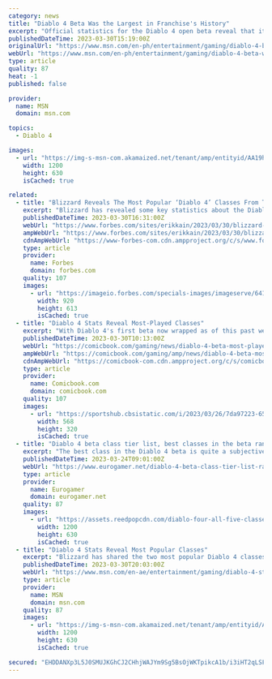 ```yaml
---
category: news
title: "Diablo 4 Beta Was the Largest in Franchise's History"
excerpt: "Official statistics for the Diablo 4 open beta reveal that it was the largest ever for the franchise. Two beta periods for Diablo 4 took place across March and millions enjoyed a taste of what ..."
publishedDateTime: 2023-03-30T15:19:00Z
originalUrl: "https://www.msn.com/en-ph/entertainment/gaming/diablo-4-beta-was-the-largest-in-franchise-s-history/ar-AA19hvLu"
webUrl: "https://www.msn.com/en-ph/entertainment/gaming/diablo-4-beta-was-the-largest-in-franchise-s-history/ar-AA19hvLu"
type: article
quality: 87
heat: -1
published: false

provider:
  name: MSN
  domain: msn.com

topics:
  - Diablo 4

images:
  - url: "https://img-s-msn-com.akamaized.net/tenant/amp/entityid/AA19h7fJ.img?h=630&w=1200&m=6&q=60&o=t&l=f&f=jpg"
    width: 1200
    height: 630
    isCached: true

related:
  - title: "Blizzard Reveals The Most Popular ‘Diablo 4’ Classes From The Open Beta"
    excerpt: "Blizzard has revealed some key statistics about the Diablo IV open beta that just took place this past weekend. Here are the most popular classes and a truly staggering number of player and monster ..."
    publishedDateTime: 2023-03-30T16:31:00Z
    webUrl: "https://www.forbes.com/sites/erikkain/2023/03/30/blizzard-reveals-the-most-popular-diablo-4-classes-from-the-open-beta/"
    ampWebUrl: "https://www.forbes.com/sites/erikkain/2023/03/30/blizzard-reveals-the-most-popular-diablo-4-classes-from-the-open-beta/amp/"
    cdnAmpWebUrl: "https://www-forbes-com.cdn.ampproject.org/c/s/www.forbes.com/sites/erikkain/2023/03/30/blizzard-reveals-the-most-popular-diablo-4-classes-from-the-open-beta/amp/"
    type: article
    provider:
      name: Forbes
      domain: forbes.com
    quality: 107
    images:
      - url: "https://imageio.forbes.com/specials-images/imageserve/641cc1c1602b6ac0f28a9f01/0x0.jpg?format=jpg&width=1200"
        width: 920
        height: 613
        isCached: true
  - title: "Diablo 4 Stats Reveal Most-Played Classes"
    excerpt: "With Diablo 4's first beta now wrapped as of this past weekend, Blizzard has now shared some stats detailing the public's experience with the game after being able to go hands-on with it for the first ..."
    publishedDateTime: 2023-03-30T10:13:00Z
    webUrl: "https://comicbook.com/gaming/news/diablo-4-beta-most-played-classes/"
    ampWebUrl: "https://comicbook.com/gaming/amp/news/diablo-4-beta-most-played-classes/"
    cdnAmpWebUrl: "https://comicbook-com.cdn.ampproject.org/c/s/comicbook.com/gaming/amp/news/diablo-4-beta-most-played-classes/"
    type: article
    provider:
      name: Comicbook.com
      domain: comicbook.com
    quality: 107
    images:
      - url: "https://sportshub.cbsistatic.com/i/2023/03/26/7da97223-6571-4286-9350-21d755cb1f41/new-games-out-this-month.png?width=568&height=320"
        width: 568
        height: 320
        isCached: true
  - title: "Diablo 4 beta class tier list, best classes in the beta ranked"
    excerpt: "The best class in the Diablo 4 beta is quite a subjective thing, you're encouraged to pick a base class and build them up into a character that suits your personal preferences. Therefore, pinning down ..."
    publishedDateTime: 2023-03-24T09:01:00Z
    webUrl: "https://www.eurogamer.net/diablo-4-beta-class-tier-list-ranked-9337"
    type: article
    provider:
      name: Eurogamer
      domain: eurogamer.net
    quality: 87
    images:
      - url: "https://assets.reedpopcdn.com/diablo-four-all-five-classes-official-blizzard-artwork.jpg/BROK/thumbnail/1200x630/diablo-four-all-five-classes-official-blizzard-artwork.jpg"
        width: 1200
        height: 630
        isCached: true
  - title: "Diablo 4 Stats Reveal Most Popular Classes"
    excerpt: "Blizzard has shared the two most popular Diablo 4 classes from its recent open beta weekend, as part of an infographic detailing various interesting statistics. For Diablo 4's open beta, Blizzard ..."
    publishedDateTime: 2023-03-30T20:03:00Z
    webUrl: "https://www.msn.com/en-ae/entertainment/gaming/diablo-4-stats-reveal-most-popular-classes/ar-AA19huHA"
    type: article
    provider:
      name: MSN
      domain: msn.com
    quality: 87
    images:
      - url: "https://img-s-msn-com.akamaized.net/tenant/amp/entityid/AA19hQ40.img?h=630&w=1200&m=6&q=60&o=t&l=f&f=jpg"
        width: 1200
        height: 630
        isCached: true

secured: "EHDDANXp3L5J0SMUJKGhCJ2CHhjWAJYm9Sg5BsOjWKTpikcA1b/i3iHT2qLSFyHerTntEhJsmqv5NPS0aMkGAx5dIoDfzsBZ8eZqzDmWMDuthYrZ/zwXd6B3nZfWaf6deTueRz/8wX6UyIZl3VrYbf1LjkYaFEhnFYKD0bAcku7RJq21aZ+kW9g1rWzOGQQ/iSN45AKwlOe1egDmNgJ7kO+lGAHzghKWEICUGmZArlHAUEDQpBFBnYaMfknYp36PhyuDTY8PlcxGT3nUzUxnPme8g2M4hrUaYUvcKss+eS03ScXjBt81uulA0McOC8XlNlSzJI/1XjTaOJlrSxIK+4zDxj04DVrwfMYgYzVQRmQ=;CZmxxOPaD74sg/m7H95WeA=="
---
```


